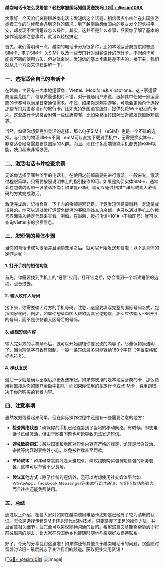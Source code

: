 **越南电话卡怎么发短信？轻松掌握国际短信发送技巧[[TG💪+ @esim1088](https://t.me/s/esim1088)]**

大家好！今天咱们来聊聊越南电话卡发短信这个话题，相信很多小伙伴在出国旅游或者工作的时候都会遇到这样的情况：到了越南后想给国内的朋友发个短信报平安，却发现不太清楚该怎么操作。其实，这并不是什么难事，只要你了解了基本的操作流程和注意事项，就可以轻松搞定！

首先，我们得明确一点，越南的电话卡分为很多种，比如本地运营商提供的普通SIM卡、电子SIM卡（eSIM）以及一些专门针对游客设计的旅行卡。不同的卡可能有不同的使用方法，但总体来说，发短信的基本步骤是差不多的。接下来，我们就从几个方面来详细讲解一下。

### 一、选择适合自己的电话卡

在越南，主要有三大本地运营商：Viettel、Mobifone和Vinaphone。这三家运营商覆盖范围广，信号质量也相对不错。对于普通用户来说，选择其中任何一家运营商的卡都可以满足日常通信需求。不过，如果你是短期游客，可能会更倾向于选择那些专门为游客设计的旅行卡，比如支持多国语言服务、提供免费Wi-Fi热点的卡片。这些旅行卡通常会附带一些优惠套餐，比如免费拨打国际长途或发送国际短信等。

当然，如果你想要更加灵活的选择，那么电子SIM卡（eSIM）也是一个不错的选择。与传统的物理SIM卡不同，eSIM可以直接下载到手机中，无需更换实体卡，非常适合经常需要更换国家的人群。而且，现在许多高端智能手机都支持eSIM功能，使用起来非常方便。

### 二、激活电话卡并检查余额

无论你选择了哪种类型的电话卡，在使用之前都需要先进行激活。一般来说，激活过程很简单，只需要按照说明书上的指引操作即可。如果是购买实体SIM卡，通常会在包装内附带一张激活指南；如果是eSIM，则可以通过扫描二维码或输入激活码的方式完成激活。

激活完成后，记得检查一下卡内的余额是否充足。毕竟发短信是要消耗一定流量或话费的。你可以通过拨打运营商提供的客服热线查询余额，也可以通过手机上的拨号界面输入特定代码来查看。例如，在越南，拨打电话*101#（不加区号）就可以查询Viettel卡的余额信息。

### 三、发短信的具体步骤

当你的电话卡成功激活并且余额充足之后，就可以开始发送短信啦！以下是具体的操作步骤：

#### 1. 打开手机的短信功能
首先，你需要找到手机上的“短信”应用。打开它之后，你会看到一个新建短信的选项。点击进去。

#### 2. 输入收件人号码
接下来，你需要输入对方的手机号码。注意，这里要填写完整的国际号码格式，包括国家代码。例如，如果你想给中国大陆的朋友发送短信，那么应该输入+86开头的号码，而不是仅仅输入区号后的号码。

#### 3. 编辑短信内容
输入完对方的手机号码后，就可以开始编辑你要发送的内容了。尽量保持简洁明了，因为短信字符数有限制，一般一条短信最多只能容纳160个字符（包括空格和标点符号）。

#### 4. 确认发送
最后一步就是确认无误后点击发送按钮。如果你使用的是本地运营商的卡，那么费用将直接从你的账户余额中扣除；而如果你使用的是旅行卡或eSIM卡，费用则取决于你所购买的套餐内容。

### 四、注意事项

虽然发短信看起来简单，但在实际操作过程中还是有一些需要注意的地方：

- **检查网络状态**：确保你的手机已经连接到了当地的移动网络。有时候，即使电话卡已经激活，但由于网络问题也可能导致无法发送短信。
  
- **避免敏感词汇**：某些国家和地区对短信内容有严格的规定，尤其是涉及政治、宗教等内容时要格外小心，以免被拦截甚至罚款。

- **节约成本**：如果经常需要发送大量短信，建议提前购买包含短信包的服务套餐，这样可以节省不少费用。

- **尝试其他方式**：除了传统的短信外，还可以考虑使用社交媒体平台如WhatsApp、Facebook Messenger等来进行即时通讯，它们不仅功能强大，而且往往还能免费使用。

### 五、总结

通过以上介绍，相信大家对如何在越南使用电话卡发短信已经有了较为清晰的认识。无论是选择传统SIM卡还是现代eSIM技术，只要掌握了正确的操作方法，并且留意相关细节，就完全可以实现顺畅沟通的目的。希望这篇文章能够帮助到即将前往越南的朋友，让大家在异国他乡也能随时随地与亲朋好友保持联系。

好了，今天的分享就到这里啦！如果你还有其他关于越南电话卡的问题，欢迎随时留言讨论哦~ 最后别忘了关注我们的频道，获取更多实用资讯！

[[TG💪+ @esim1088](https://t.me/s/esim1088) ![Image](https://i.postimg.cc/4NQfJmqS/Snipaste-2025-05-13-00-14-12.png)]